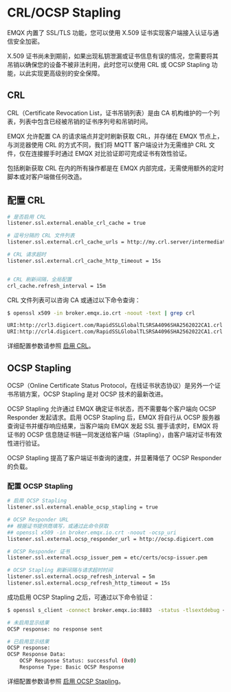 # CRL/OCSP Stapling

EMQX 内置了 SSL/TLS 功能，您可以使用 X.509 证书实现客户端接入认证与通信安全加密。

X.509 证书尚未到期前，如果出现私钥泄漏或证书信息有误的情况，您需要将其吊销以确保您的设备不被非法利用，此时您可以使用 CRL 或 OCSP Stapling 功能，以此实现更高级别的安全保障。

## CRL

CRL（Certificate Revocation List，证书吊销列表）是由 CA 机构维护的一个列表，列表中包含已经被吊销的证书序列号和吊销时间。

EMQX 允许配置 CA 的请求端点并定时刷新获取 CRL，并存储在 EMQX 节点上，与浏览器使用 CRL 的方式不同，我们将 MQTT 客户端设计为无需维护 CRL 文件，仅在连接握手时通过 EMQX 对比验证即可完成证书有效性验证。

包括刷新获取 CRL 在内的所有操作都是在 EMQX 内部完成，无需使用额外的定时脚本或对客户端做任何改造。

## 配置 CRL

```bash
# 是否启用 CRL
listener.ssl.external.enable_crl_cache = true

# 逗号分隔的 CRL 文件列表
listener.ssl.external.crl_cache_urls = http://my.crl.server/intermediate.crl.pem, http://my.other.crl.server/another.crl.pem

# CRL 请求超时
listener.ssl.external.crl_cache_http_timeout = 15s


# CRL 刷新间隔，全局配置
crl_cache.refresh_interval = 15m
```

CRL 文件列表可以咨询 CA 或通过以下命令查询：

```bash
$ openssl x509 -in broker.emqx.io.crt -noout -text | grep crl

URI:http://crl3.digicert.com/RapidSSLGlobalTLSRSA4096SHA2562022CA1.crl
URI:http://crl4.digicert.com/RapidSSLGlobalTLSRSA4096SHA2562022CA1.crl
```

详细配置参数请参照 [启用 CRL](../configuration/configuration.md#listener-ssl-external-enable-crl-check)。

## OCSP Stapling

OCSP（Online Certificate Status Protocol，在线证书状态协议）是另外一个证书吊销方案，OCSP Stapling 是对 OCSP 技术的最新改进。

OCSP Stapling 允许通过 EMQX 确定证书状态，而不需要每个客户端向 OCSP Responder 发起请求。启用 OCSP Stapling 后，EMQX 将自行从 OCSP 服务器查询证书并缓存响应结果，当客户端向 EMQX 发起 SSL 握手请求时，EMQX 将证书的 OCSP 信息随证书链一同发送给客户端（Stapling），由客户端对证书有效性进行验证。

OCSP Stapling 提高了客户端证书查询的速度，并显著降低了 OCSP Responder 的负载。

### 配置 OCSP Stapling

```bash
# 启用 OCSP Stapling
listener.ssl.external.enable_ocsp_stapling = true

# OCSP Responder URL
## 根据证书提供商填写，或通过此命令获取
## openssl x509 -in broker.emqx.io.crt -noout -ocsp_uri
listener.ssl.external.ocsp_responder_url = http://ocsp.digicert.com

# OCSP Responder 证书
listener.ssl.external.ocsp_issuer_pem = etc/certs/ocsp-issuer.pem

# OCSP Stapling 刷新间隔与请求超时时间
listener.ssl.external.ocsp_refresh_interval = 5m
listener.ssl.external.ocsp_refresh_http_timeout = 15s
```

成功启用 OCSP Stapling 之后，可通过以下命令验证：

```bash
$ openssl s_client -connect broker.emqx.io:8883  -status -tlsextdebug < /dev/null 2>&1 | grep -i "OCSP response"

# 未启用显示结果
OCSP response: no response sent

# 已启用显示结果
OCSP response:
OCSP Response Data:
    OCSP Response Status: successful (0x0)
    Response Type: Basic OCSP Response
```

详细配置参数请参照 [启用 OCSP Stapling](../configuration/configuration.md#listener-ssl-external-enable-ocsp-stapling)。
